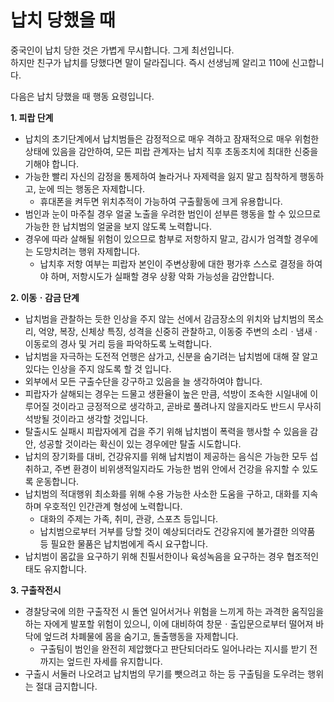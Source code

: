# 납치 당했을 때

중국인이 납치 당한 것은 가볍게 무시합니다. 그게 최선입니다.  
하지만 친구가 납치를 당했다면 말이 달라집니다. 즉시 선생님께 알리고 110에 신고합니다.

다음은 납치 당했을 때 행동 요령입니다.

**1. 피랍 단계**

* 납치의 초기단계에서 납치범들은 감정적으로 매우 격하고 잠재적으로 매우 위험한 상태에 있음을 감안하여, 모든 피랍 관계자는 납치 직후 초동조치에 최대한 신중을 기해야 합니다.
* 가능한 빨리 자신의 감정을 통제하여 놀라거나 자제력을 잃지 말고 침착하게 행동하고, 눈에 띄는 행동은 자제합니다.
  * 휴대폰을 켜두면 위치추적이 가능하여 구출활동에 크게 유용합니다.
* 범인과 눈이 마주칠 경우 얼굴 노출을 우려한 범인이 섣부른 행동을 할 수 있으므로 가능한 한 납치범의 얼굴을 보지 않도록 노력합니다.
* 경우에 따라 살해될 위험이 있으므로 함부로 저항하지 말고, 감시가 엄격할 경우에는 도망치려는 행위 자제합니다.
  * 납치후 저항 여부는 피랍자 본인이 주변상황에 대한 평가후 스스로 결정을 하여야 하며, 저항시도가 실패할 경우 상황 악화 가능성을 감안합니다.

**2. 이동ㆍ감금 단계**

* 납치범을 관찰하는 듯한 인상을 주지 않는 선에서 감금장소의 위치와 납치범의 목소리, 억양, 복장, 신체상 특징, 성격을 신중히 관찰하고, 이동중 주변의 소리ㆍ냄새ㆍ이동로의 경사 및 거리 등을 파악하도록 노력합니다.
* 납치범을 자극하는 도전적 언행은 삼가고, 신분을 숨기려는 납치범에 대해 잘 알고 있다는 인상을 주지 않도록 할 것 입니다.
* 외부에서 모든 구출수단을 강구하고 있음을 늘 생각하여야 합니다.
* 피랍자가 살해되는 경우는 드물고 생환율이 높은 만큼, 석방이 조속한 시일내에 이루어질 것이라고 긍정적으로 생각하고, 곧바로 풀려나지 않을지라도 반드시 무사히 석방될 것이라고 생각할 것입니다.
* 탈출시도 실패시 피랍자에게 겁을 주기 위해 납치범이 폭력을 행사할 수 있음을 감안, 성공할 것이라는 확신이 있는 경우에만 탈출 시도합니다.
* 납치의 장기화를 대비, 건강유지를 위해 납치범이 제공하는 음식은 가능한 모두 섭취하고, 주변 환경이 비위생적일지라도 가능한 범위 안에서 건강을 유지할 수 있도록 운동합니다.
* 납치범의 적대행위 최소화를 위해 수용 가능한 사소한 도움을 구하고, 대화를 지속하며 우호적인 인간관계 형성에 노력합니다.
  * 대화의 주제는 가족, 취미, 관광, 스포츠 등입니다.
  * 납치범으로부터 거부를 당할 것이 예상되더라도 건강유지에 불가결한 의약품 등 필요한 물품은 납치범에게 즉시 요구합니다.
* 납치범이 몸값을 요구하기 위해 친필서한이나 육성녹음을 요구하는 경우 협조적인 태도 유지합니다.

**3. 구출작전시**

* 경찰당국에 의한 구출작전 시 돌연 일어서거나 위험을 느끼게 하는 과격한 움직임을 하는 자에게 발포할 위험이 있으니, 이에 대비하여 창문ㆍ출입문으로부터 떨어져 바닥에 엎드려 차폐물에 몸을 숨기고, 돌출행동을 자제합니다.
  * 구출팀이 범인을 완전히 제압했다고 판단되더라도 일어나라는 지시를 받기 전까지는 엎드린 자세를 유지합니다.
* 구출시 서둘러 나오려고 납치범의 무기를 뺏으려고 하는 등 구출팀을 도우려는 행위는 절대 금지합니다.

